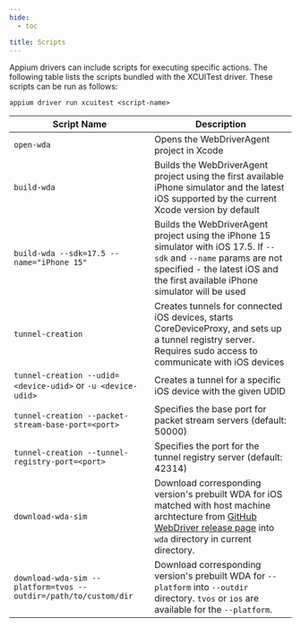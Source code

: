 ```yaml
---
hide:
  - toc

title: Scripts
---
```


Appium drivers can include scripts for executing specific actions. The following table lists the
scripts bundled with the XCUITest driver. These scripts can be run as follows:

```
appium driver run xcuitest <script-name>
```

|Script Name|Description|
|------------|-----------|
|`open-wda`|Opens the WebDriverAgent project in Xcode|
|`build-wda`|Builds the WebDriverAgent project using the first available iPhone simulator and the latest iOS supported by the current Xcode version by default|
|`build-wda --sdk=17.5 --name="iPhone 15"`|Builds the WebDriverAgent project using the iPhone 15 simulator with iOS 17.5. If `--sdk` and `--name` params are not specified - the latest iOS and the first available iPhone simulator will be used|
|`tunnel-creation`|Creates tunnels for connected iOS devices, starts CoreDeviceProxy, and sets up a tunnel registry server. Requires sudo access to communicate with iOS devices|
|`tunnel-creation --udid=<device-udid>` or `-u <device-udid>`|Creates a tunnel for a specific iOS device with the given UDID|
|`tunnel-creation --packet-stream-base-port=<port>`|Specifies the base port for packet stream servers (default: 50000)|
|`tunnel-creation --tunnel-registry-port=<port>`|Specifies the port for the tunnel registry server (default: 42314)|
|`download-wda-sim`|Download corresponding version's prebuilt WDA for iOS matched with host machine archtecture from [GitHub WebDriver release page](https://github.com/appium/WebDriverAgent/releases) into `wda` directory in current directory.|
|`download-wda-sim --platform=tvos --outdir=/path/to/custom/dir`|Download corresponding version's prebuilt WDA for `--platform` into `--outdir` directory. `tvos` or `ios` are available for the `--platform`.|
